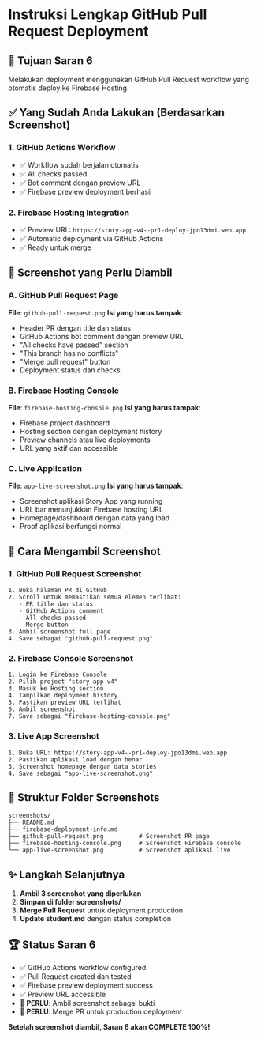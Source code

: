 # Instruksi Lengkap GitHub Pull Request Deployment

## 🎯 Tujuan Saran 6
Melakukan deployment menggunakan GitHub Pull Request workflow yang otomatis deploy ke Firebase Hosting.

## ✅ Yang Sudah Anda Lakukan (Berdasarkan Screenshot)

### 1. GitHub Actions Workflow
- ✅ Workflow sudah berjalan otomatis
- ✅ All checks passed
- ✅ Bot comment dengan preview URL
- ✅ Firebase preview deployment berhasil

### 2. Firebase Hosting Integration
- ✅ Preview URL: `https://story-app-v4--pr1-deploy-jpo13dmi.web.app`
- ✅ Automatic deployment via GitHub Actions
- ✅ Ready untuk merge

## 📸 Screenshot yang Perlu Diambil

### A. GitHub Pull Request Page
**File**: `github-pull-request.png`
**Isi yang harus tampak**:
- Header PR dengan title dan status
- GitHub Actions bot comment dengan preview URL
- "All checks have passed" section
- "This branch has no conflicts" 
- "Merge pull request" button
- Deployment status dan checks

### B. Firebase Hosting Console
**File**: `firebase-hosting-console.png`
**Isi yang harus tampak**:
- Firebase project dashboard
- Hosting section dengan deployment history
- Preview channels atau live deployments
- URL yang aktif dan accessible

### C. Live Application
**File**: `app-live-screenshot.png`
**Isi yang harus tampak**:
- Screenshot aplikasi Story App yang running
- URL bar menunjukkan Firebase hosting URL
- Homepage/dashboard dengan data yang load
- Proof aplikasi berfungsi normal

## 🔧 Cara Mengambil Screenshot

### 1. GitHub Pull Request Screenshot
```
1. Buka halaman PR di GitHub
2. Scroll untuk memastikan semua elemen terlihat:
   - PR title dan status
   - GitHub Actions comment
   - All checks passed
   - Merge button
3. Ambil screenshot full page
4. Save sebagai "github-pull-request.png"
```

### 2. Firebase Console Screenshot
```
1. Login ke Firebase Console
2. Pilih project "story-app-v4"
3. Masuk ke Hosting section
4. Tampilkan deployment history
5. Pastikan preview URL terlihat
6. Ambil screenshot
7. Save sebagai "firebase-hosting-console.png"
```

### 3. Live App Screenshot
```
1. Buka URL: https://story-app-v4--pr1-deploy-jpo13dmi.web.app
2. Pastikan aplikasi load dengan benar
3. Screenshot homepage dengan data stories
4. Save sebagai "app-live-screenshot.png"
```

## 📂 Struktur Folder Screenshots

```
screenshots/
├── README.md
├── firebase-deployment-info.md
├── github-pull-request.png          # Screenshot PR page
├── firebase-hosting-console.png     # Screenshot Firebase console
└── app-live-screenshot.png          # Screenshot aplikasi live
```

## ✨ Langkah Selanjutnya

1. **Ambil 3 screenshot yang diperlukan**
2. **Simpan di folder screenshots/**
3. **Merge Pull Request** untuk deployment production
4. **Update student.md** dengan status completion

## 🏆 Status Saran 6

- ✅ GitHub Actions workflow configured
- ✅ Pull Request created dan tested
- ✅ Firebase preview deployment success
- ✅ Preview URL accessible
- 🔄 **PERLU**: Ambil screenshot sebagai bukti
- 🔄 **PERLU**: Merge PR untuk production deployment

**Setelah screenshot diambil, Saran 6 akan COMPLETE 100%!**
